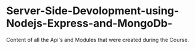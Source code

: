 # Server-Side-Devolopment-using-Nodejs-Express-and-MongoDb-
Content of all the Api's and Modules that were created during the Course.
